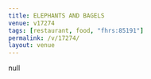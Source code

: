 ```yaml
---
title: ELEPHANTS AND BAGELS
venue: v17274
tags: [restaurant, food, "fhrs:85191"]
permalink: /v/17274/
layout: venue
---
```

null